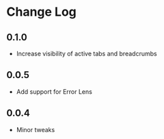 # Change Log

## 0.1.0

- Increase visibility of active tabs and breadcrumbs

## 0.0.5

- Add support for Error Lens

## 0.0.4

- Minor tweaks
